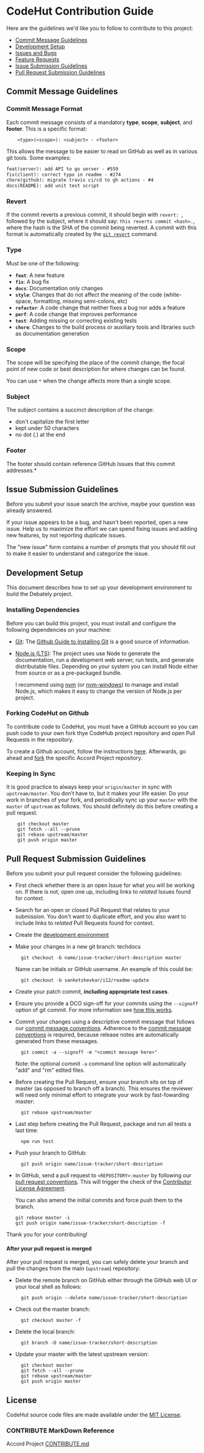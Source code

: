 # CodeHut Contribution Guide

Here are the guidelines we'd like you to follow to contribute to this project:

* [Commit Message Guidelines][contribute.requests]
* [Development Setup][contribute.setup]
* [Issues and Bugs][contribute.issue]
* [Feature Requests][contribute.feature]
* [Issue Submission Guidelines][contribute.submit]
* [Pull Request Submission Guidelines][contribute.submitpr]

## <a name="requests"></a> Commit Message Guidelines


### Commit Message Format
Each commit message consists of a mandatory **type**, **scope**, **subject**, and **footer**. This is a specific format:

```shell
    <type>(<scope>): <subject> - <footer>
```

This allows the message to be easier to read on GitHub as well as in various git tools. Some examples:

```md
feat(server): add API to go server - #559
fix(client): correct typo in readme - #274
chore(github): migrate travis ci/cd to gh actions - #4
docs(README): add unit test script
```

### Revert
If the commit reverts a previous commit, it should begin with `revert: `, followed by the subject, where it should say: `this reverts commit <hash>.`, where the hash is the SHA of the commit being reverted. A commit with this format is automatically created by the [`git revert`][git-revert] command.

### Type
Must be one of the following:

* **`feat`**: A new feature
* **`fix`**: A bug fix
* **`docs`**: Documentation only changes
* **`style`**: Changes that do not affect the meaning of the code (white-space, formatting, missing semi-colons, etc)
* **`refactor`**: A code change that neither fixes a bug nor adds a feature
* **`perf`**: A code change that improves performance
* **`test`**: Adding missing or correcting existing tests
* **`chore`**: Changes to the build process or auxiliary tools and libraries such as documentation generation

### Scope
The scope will be specifying the place of the commit change; the focal point of new code or best  description for where changes can be found.

You can use `*` when the change affects more than a single scope.

### Subject
The subject contains a succinct description of the change:

* don't capitalize the first letter
* kept under 50 characters
* no dot (.) at the end

### Footer
The footer should contain reference GitHub Issues that this commit addresses.*

## <a name="submit"></a> Issue Submission Guidelines
Before you submit your issue search the archive, maybe your question was already answered.

If your issue appears to be a bug, and hasn't been reported, open a new issue. Help us to maximize the effort we can spend fixing issues and adding new features, by not reporting duplicate issues.

The "new issue" form contains a number of prompts that you should fill out to make it easier to understand and categorize the issue.

## <a name="setup"> </a> Development Setup

This document describes how to set up your development environment to build the Debately project.

### Installing Dependencies

Before you can build this project, you must install and configure the following dependencies on your machine:

* [Git][git]: The [Github Guide to Installing Git][git-setup] is a good source of information.

* [Node.js (LTS)][node]: The project uses use Node to generate the documentation, run a development web server, run tests, and generate distributable files. Depending on your system you can install Node either from source or as a pre-packaged bundle.

  I recommend using [nvm][nvm] (or [nvm-windows][nvm-windows]) to manage and install Node.js, which makes it easy to change the version of Node.js per project.

### Forking CodeHut on Github

To contribute code to CodeHut, you must have a GitHub account so you can push code to your own fork thye CodeHub project repository and open Pull Requests in the repository.

To create a Github account, follow the instructions [here][github-signup]. Afterwards, go ahead and [fork][github-forking] the specific Accord Project repository.

### Keeping In Sync

It is good practice to always keep your `origin/master` in sync with `upstream/master`. You don’t have to, but it makes your life easier. Do your work in branches of your fork, and periodically sync up your `master` with the `master` of `upstream` as follows. You should definitely do this before creating a pull request.

```shell
    git checkout master
    git fetch --all --prune
    git rebase upstream/master
    git push origin master
```

## <a name="submit-pr"></a> Pull Request Submission Guidelines

Before you submit your pull request consider the following guidelines:

* First check whether there is an open Issue for what you will be working on. If there is not, open one up, including links to _related_ Issues found for context.
* Search for an open or closed Pull Request that relates to your submission. You don't want to duplicate effort, and you also want to include links to _related_ Pull Requests found for context.
* Create the [development environment][contribute.setup]
* Make your changes in a new git branch: techdocs

  ```text
    git checkout -b name/issue-tracker/short-description master
  ```

  Name can be initials or GitHub username. An example of this could be:

  ```text
    git checkout -b sanketshevkar/i12/readme-update
  ```

* Create your patch commit, **including appropriate test cases**.
* Ensure you provide a DCO sign-off for your commits using the `--signoff` option of git commit. For more information see [how this works][dcohow].

* Commit your changes using a descriptive commit message that follows our [commit message conventions][contribute.requests]. Adherence to the [commit message conventions][contribute.requests] is required, because release notes are automatically generated from these messages.

  ```text
    git commit -a --signoff -m "<commit message here>"
  ```

  Note: the optional commit `-a` command line option will automatically "add" and "rm" edited files.

* Before creating the Pull Request, ensure your branch sits on top of master (as opposed to branch off a branch). This ensures the reviewer will need only minimal effort to integrate your work by fast-fowarding master:

  ```text
    git rebase upstream/master
  ```

* Last step before creating the Pull Request, package and run all tests a last time:

  ```text
    npm run test
  ```

* Push your branch to GitHub:

  ```text
    git push origin name/issue-tracker/short-description
  ```

* In GitHub, send a pull request to `<REPOSITORY>:master` by following our [pull request conventions][contribute.requests]. This will trigger the check of the [Contributor License Agreement][contribute.cla].

    You can also amend the initial commits and force push them to the branch.

    ```text
    git rebase master -i
    git push origin name/issue-tracker/short-description -f
    ```
Thank you for your contributing!

#### After your pull request is merged

After your pull request is merged, you can safely delete your branch and pull the changes from the main (`upstream`) repository:

* Delete the remote branch on GitHub either through the GitHub web UI or your local shell as follows:

  ```text
    git push origin --delete name/issue-tracker/short-description
  ```

* Check out the master branch:

  ```text
    git checkout master -f
  ```

* Delete the local branch:

  ```text
    git branch -D name/issue-tracker/short-description
  ```

* Update your master with the latest upstream version:

  ```text
    git checkout master
    git fetch --all --prune
    git rebase upstream/master
    git push origin master
  ```

## License <a name="license"></a>

CodeHut source code files are made available under the [MIT License][gnu-gpl-v3].

### CONTRIBUTE MarkDown Reference 

Accord Project [CONTRIBUTE.md][ap-md]

[contribute.cla]: CONTRIBUTING.md#cla
[contribute.issue]: CONTRIBUTING.md#issue
[contribute.feature]: CONTRIBUTING.md#feature
[contribute.submit]: CONTRIBUTING.md#submit
[contribute.setup]: CONTRIBUTING.md#setup
[contribute.requests]: CONTRIBUTING.md#requests
[contribute.submitpr]: CONTRIBUTING.md#submit-pr

[git-revert]:
https://docs.github.com/en/desktop/contributing-and-collaborating-using-github-desktop/reverting-a-commit

[git]:
https://git-scm.com/

[git-setup]:
https://git-scm.com/book/en/v2/Getting-Started-First-Time-Git-Setup

[node]:
https://nodejs.org/en/download/

[nvm]:
https://github.com/nvm-sh/nvm

[nvm-windows]:
https://github.com/coreybutler/nvm-windows

[github-signup]:
https://github.com/join

[github-forking]:
https://docs.github.com/en/github/getting-started-with-github/fork-a-repo

[ap-md]:
https://github.com/accordproject/techdocs/blob/master/CONTRIBUTING.md

[dcohow]:
https://github.com/probot/dco#how-it-works

[gnu-gpl-v3]:
https://github.com/sanketshevkar/Debately/blob/main/LICENSE